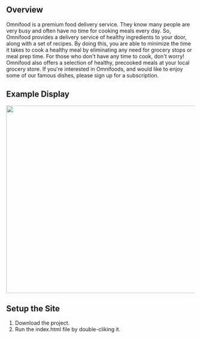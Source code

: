 ## Overview

Omnifood is a premium food delivery service. They know many people are very busy and often have no time for cooking meals every day. So, Omnifood provides a delivery service of healthy ingredients to your door, along with a set of recipes. By doing this, you are able to minimize the time it takes to cook a healthy meal by eliminating any need for grocery stops or meal prep time. For those who don't have any time to cook, don't worry! Omnifood also offers a selection of healthy, precooked meals at your local grocery store. If you're interested in Omnifoods, and would like to enjoy some of our famous dishes, please sign up for a subscription.

## Example Display

<p align="center">
  <img width="800" height="500" src="/example.png">
</p>

## Setup the Site

1. Download the project.
2. Run the index.html file by double-cliking it.
